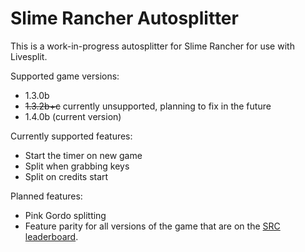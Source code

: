 # Slime Rancher Autosplitter
This is a work-in-progress autosplitter for Slime Rancher for use with Livesplit.

Supported game versions:
- 1.3.0b
- ~~1.3.2b+c~~ currently unsupported, planning to fix in the future
- 1.4.0b (current version)

Currently supported features:
- Start the timer on new game
- Split when grabbing keys
- Split on credits start

Planned features:
- Pink Gordo splitting
- Feature parity for all versions of the game that are on the [SRC leaderboard](https://www.speedrun.com/slime_rancher).
